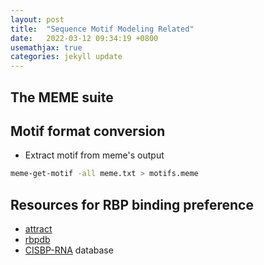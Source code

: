 ```yaml
---
layout: post
title:  "Sequence Motif Modeling Related"
date:   2022-03-12 09:34:19 +0800
usemathjax: true
categories: jekyll update
---
```


## The MEME suite

## Motif format conversion

- Extract motif from meme's output

```bash
meme-get-motif -all meme.txt > motifs.meme
```

## Resources for RBP binding preference

- [attract](https://attract.cnic.es/index)
- [rbpdb](http://rbpdb.ccbr.utoronto.ca/download.php)
- [CISBP-RNA](http://cisbp-rna.ccbr.utoronto.ca/) database